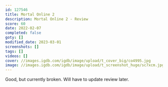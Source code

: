 ```yaml
---
id: 127546
title: Mortal Online 2
description: Mortal Online 2 - Review
score: 60
date: 2022-02-07
completed: false
goty: []
modified_date: 2023-03-01
screenshots: []
tags: []
videos: []
cover: //images.igdb.com/igdb/image/upload/t_cover_big/co4995.jpg
image: //images.igdb.com/igdb/image/upload/t_screenshot_huge/sc7xcm.jpg
---
```

Good, but currently broken. Will have to update review later.